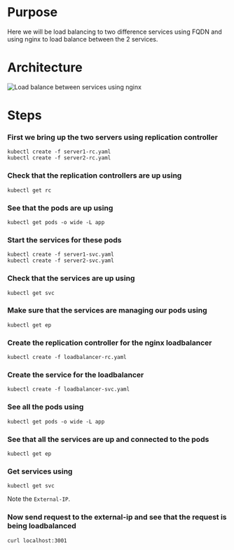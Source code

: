 # Purpose
Here we will be load balancing to two difference services using FQDN and using nginx to load balance between the 2 services.

# Architecture
![Load balance between services using nginx](https://raw.githubusercontent.com/minhaz1217/devops-notes/master/24.%20kubernates%20loadbalancing%20with%20nginx%5Cimages%5Cload%20balancing%20with%20kubernates%20and%20nginx.png)

# Steps
### First we bring up the two servers using replication controller
```
kubectl create -f server1-rc.yaml
kubectl create -f server2-rc.yaml
```

### Check that the replication controllers are up using
`kubectl get rc`

### See that the pods are up using
`kubectl get pods -o wide -L app`

### Start the services for these pods
```
kubectl create -f server1-svc.yaml
kubectl create -f server2-svc.yaml
```
### Check that the services are up using
`kubectl get svc`

### Make sure that the services are managing our pods using
`kubectl get ep`

### Create the replication controller for the nginx loadbalancer
`kubectl create -f loadbalancer-rc.yaml`

### Create the service for the loadbalancer
`kubectl create -f loadbalancer-svc.yaml`

### See all the pods using
`kubectl get pods -o wide -L app`

### See that all the services are up and connected to the pods
`kubectl get ep`

### Get services using
`kubectl get svc`

Note the `External-IP`.

### Now send request to the external-ip and see that the request is being loadbalanced
`curl localhost:3001`

